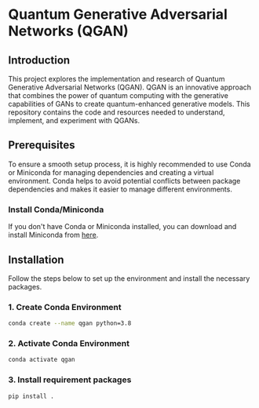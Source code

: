 # Quantum Generative Adversarial Networks (QGAN)

## Introduction

This project explores the implementation and research of Quantum Generative Adversarial Networks (QGAN). QGAN is an innovative approach that combines the power of quantum computing with the generative capabilities of GANs to create quantum-enhanced generative models. This repository contains the code and resources needed to understand, implement, and experiment with QGANs.

## Prerequisites

To ensure a smooth setup process, it is highly recommended to use Conda or Miniconda for managing dependencies and creating a virtual environment. Conda helps to avoid potential conflicts between package dependencies and makes it easier to manage different environments.

### Install Conda/Miniconda

If you don't have Conda or Miniconda installed, you can download and install Miniconda from [here](https://docs.conda.io/en/latest/miniconda.html).

## Installation

Follow the steps below to set up the environment and install the necessary packages.

### 1. Create Conda Environment

```bash
conda create --name qgan python=3.8
```

### 2. Activate Conda Environment
```bash
conda activate qgan
```

### 3. Install requirement packages
```bash
pip install .
```

